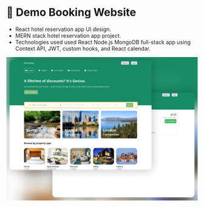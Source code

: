 # 💼 Demo Booking Website

- React hotel reservation app UI design.
- MERN stack hotel reservation app project.
- Technologies used used React Node.js MongoDB full-stack app using Context API, JWT, custom hooks, and React calendar.

![Booking img](/booking.png)

